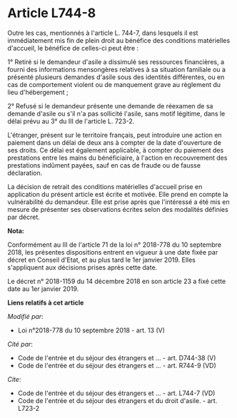 # Article L744-8

Outre les cas, mentionnés à l'article L. 744-7, dans lesquels il est immédiatement mis fin de plein droit au bénéfice des
conditions matérielles d'accueil, le bénéfice de celles-ci peut être :

1° Retiré si le demandeur d'asile a dissimulé ses ressources financières, a fourni des informations mensongères relatives à
sa situation familiale ou a présenté plusieurs demandes d'asile sous des identités différentes, ou en cas de comportement
violent ou de manquement grave au règlement du lieu d'hébergement ;

2° Refusé si le demandeur présente une demande de réexamen de sa demande d'asile ou s'il n'a pas sollicité l'asile, sans
motif légitime, dans le délai prévu au 3° du III de l'article L. 723-2.

L'étranger, présent sur le territoire français, peut introduire une action en paiement dans un délai de deux ans à compter de
la date d'ouverture de ses droits. Ce délai est également applicable, à compter du paiement des prestations entre les mains
du bénéficiaire, à l'action en recouvrement des prestations indûment payées, sauf en cas de fraude ou de fausse déclaration.

La décision de retrait des conditions matérielles d'accueil prise en application du présent article est écrite et motivée.
Elle prend en compte la vulnérabilité du demandeur. Elle est prise après que l'intéressé a été mis en mesure de présenter ses
observations écrites selon des modalités définies par décret.

**Nota:**

Conformément au III de l'article 71 de la loi n° 2018-778 du 10 septembre 2018, les présentes dispositions entrent en vigueur
à une date fixée par décret en Conseil d'Etat, et au plus tard le 1er janvier 2019. Elles s'appliquent aux décisions prises
après cette date.

Le décret n° 2018-1159 du 14 décembre 2018 en son article 23 a fixé cette date au 1er janvier 2019.

**Liens relatifs à cet article**

_Modifié par_:

  - Loi n°2018-778 du 10 septembre 2018 - art. 13 (V)

_Cité par_:

  - Code de l'entrée et du séjour des étrangers et ... - art. D744-38 (V)
  - Code de l'entrée et du séjour des étrangers et ... - art. R744-9 (VD)

_Cite_:

  - Code de l'entrée et du séjour des étrangers et ... - art. L744-7 (VD)
  - Code de l'entrée et du séjour des étrangers et du droit d'asile. - art. L723-2
